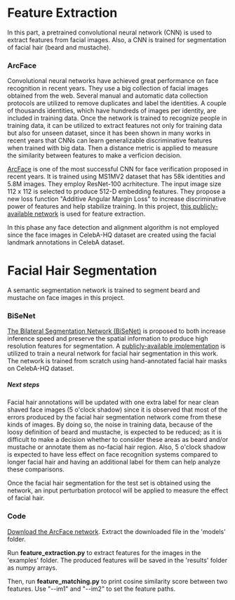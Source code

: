 # Feature Extraction

In this part, a pretrained convolutional neural network (CNN) is used to extract features from facial images. Also, a CNN is trained for segmentation of facial hair (beard and mustache).

### ArcFace
Convolutional neural networks have achieved great performance on face recognition in recent years. They use a big collection of facial images obtained from the web. Several manual and automatic data collection protocols are utilized to remove duplicates and label the identities. A couple of thousands identities, which have hundreds of images per identity, are included in training data.  Once the network is trained to recognize people in training data, it can be utilized to extract features not only for training data but also for unseen dataset, since it has been shown in many works in recent years that CNNs can learn generalizable discriminative features when trained with big data. Then a distance metric is applied to measure the similarity between features to make a verficion decision.

[ArcFace](https://openaccess.thecvf.com/content_CVPR_2019/papers/Deng_ArcFace_Additive_Angular_Margin_Loss_for_Deep_Face_Recognition_CVPR_2019_paper.pdf) is one of the most successful CNN for face verification proposed in recent years. It is trained using MS1MV2 dataset that has 58k identities and 5.8M images. They employ ResNet-100 acrhitecture. The input image size 112 x 112 is selected to produce 512-D embedding features. They propose a new loss function "Additive Angular Margin Loss" to increase discriminative power of features and help stabilize training. In this project, [this publicly-available network](https://github.com/deepinsight/insightface) is used for feature extraction. 

In this phase any face detection and alignment algorithm is not employed since the face images in CelebA-HQ dataset are created using the facial landmark annotations in CelebA dataset.

# Facial Hair Segmentation
A semantic segmentation network is trained to segment beard and mustache on face images in this project.

### BiSeNet
[The Bilateral Segmentation Network (BiSeNet)](https://openaccess.thecvf.com/content_ECCV_2018/papers/Changqian_Yu_BiSeNet_Bilateral_Segmentation_ECCV_2018_paper.pdf) is proposed to both increase inference speed and preserve the spatial information to produce high resolution features for segmentation. A [publicly-available implementation](https://github.com/zllrunning/face-parsing.PyTorch) is utilized to train a neural network for facial hair segmentation in this work. The network is trained from scratch using hand-annotated facial hair masks on CelebA-HQ dataset.

##### Next steps
Facial hair annotations will be updated with one extra label for near clean shaved face images (5 o'clock shadow) since it is observed that most of the errors produced by the facial hair segmentation network come from these kinds of images. By doing so, the noise in training data, because of the loosy definition of beard and mustache, is expected to be reduced; as it is difficult to make a decision whether to consider these areas as beard and/or mustache or annotate them as no-facial hair region. Also, 5 o'clock shadow is expected to have less effect on face recognition systems compared to longer facial hair and having an additional label for them can help analyze these comparisons.

Once the facial hair segmentation for the test set is obtained using the network, an input perturbation protocol will be applied to measure the effect of facial hair.

### Code

[Download the ArcFace network](https://drive.google.com/file/d/1Hc5zUfBATaXUgcU2haUNa7dcaZSw95h2/view?usp=sharing).
Extract the downloaded file in the 'models' folder.

Run **feature_extraction.py** to extract features for the images in the 'examples' folder. The produced features will be saved in the 'results' folder as numpy arrays.

Then, run **feature_matching.py** to print cosine similarity score between two features. Use "--im1" and "--im2" to set the feature paths.
